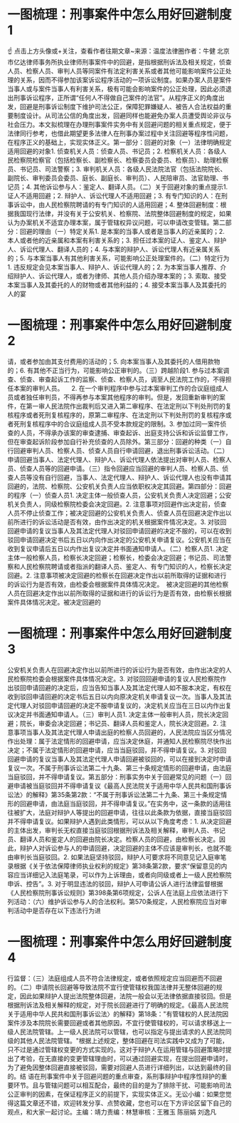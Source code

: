 # 一图梳理：刑事案件中怎么用好回避制度1

☝ 点击上方头像或+关注，查看作者往期文章~来源：温度法律圈作者：牛健 北京市亿达律师事务所执业律师刑事案件中的回避，是指根据刑诉法及相关规定，侦查人员、检察人员、审判人员等同案件有法定利害关系或者其他可能影响案件公正处理的关系，因而不得参加该案诉讼程序活动的一项诉讼制度。如果办案人员是案件当事人或与案件当事人有利害关系，极有可能会影响案件的公正处理，因此必须退出刑事诉讼程序，正所谓“任何人不得做自己案件的法官”。从程序正义的角度出发，回避是刑事诉讼制度下维护司法公正，保障犯罪嫌疑人、被告人合法权益的重要制度设计。从司法公信的角度出发，回避同样也能避免办案人员遭受舆论非议与社会压力。本文拟梳理在办理刑事案件实务中有关回避问题的相关重点规定，便于法律同行参考，也借此期望更多法律人在刑事办案过程中关注回避等程序性问题，在程序正义的基础上，实现实体正义。第一部分：回避的对象（一）法律明确规定适用回避的对象1. 侦查机关人员：侦查人员、书记员；2. 检察机关人员：各级人民检察院检察官（包括检察长、副检察长、检察委员会委员、检察员）、助理检察员、书记员、司法警察；3. 审判机关人员：各级人民法院法官（包括法院院长、副院长、审判委员会委员、庭长、副庭长、审判员）、人民陪审员、法官助理、书记员；4. 其他诉讼参与人：鉴定人、翻译人员。（二）关于回避对象的重点提示1. 证人不适用回避；2. 辩护人、诉讼代理人不适用回避；3. 有专门知识的人：在刑事诉讼中，由人民检察院聘请的有专门知识的人适用回避；4. 整体回避制度：根据我国现行法律，并没有关于公安机关、检察院、法院整体回避制度的规定，如果认为办案机关不适宜办理本案，属于管辖权异议问题，可以申请改变管辖。第二部分：回避的理由（一）特定关系1. 是本案的当事人或者是当事人的近亲属的；2. 本人或者他的近亲属和本案有利害关系的；3. 担任过本案的证人、鉴定人、辩护人、诉讼代理人、翻译人员的；4. 与本案的辩护人、诉讼代理人有近亲属关系的；5. 与本案当事人有其他利害关系，可能影响公正处理案件的。（二）特定行为1. 违反规定会见本案当事人、辩护人、诉讼代理人的；2. 为本案当事人推荐、介绍辩护人、诉讼代理人，或者为律师、其他人员介绍办理本案的；3. 索取、接受本案当事人及其委托的人的财物或者其他利益的；4. 接受本案当事人及其委托的人的宴

# 一图梳理：刑事案件中怎么用好回避制度2

请，或者参加由其支付费用的活动的；5. 向本案当事人及其委托的人借用款物的；6. 有其他不正当行为，可能影响公正审判的。（三）跨越阶段1. 参与过本案调查、侦查、审查起诉工作的监察、侦查、检察人员，调至人民法院工作的，不得担任本案的审判人员。 　2. 在一个审判程序中参与过本案审判工作的合议庭组成人员或者独任审判员，不得再参与本案其他程序的审判。但是，发回重新审判的案件，在第一审人民法院作出裁判后又进入第二审程序、在法定刑以下判处刑罚的复核程序或者死刑复核程序的，原第二审程序、在法定刑以下判处刑罚的复核程序或者死刑复核程序中的合议庭组成人员不受本款规定的限制。3. 参加过同一案件侦查的人员，不得承办该案的审查逮捕、审查起诉、出庭支持公诉和诉讼监督工作，但在审查起诉阶段参加自行补充侦查的人员除外。第三部分：回避的种类（一）自行回避审判人员、检察人员、侦查人员自行申请回避，退出刑事诉讼活动。（二）申请回避当事人、法定代理人、辩护人、诉讼代理人依法提出对审判人员、检察人员、侦查人员等的回避申请。（三）指令回避应当回避的审判人员、检察人员、侦查人员等没有自行回避，当事人、法定代理人、辩护人、诉讼代理人也没有申请其回避的，法院、检察院、公安机关负责人应当依职权决定其回避。第四部分：回避的程序（一）侦查人员1. 决定主体一般侦查人员，公安机关负责人决定回避；公安机关负责人，同级检察院检委会决定回避。2. 注意事项对回避作出决定前，侦查人员不停止侦查工作；被决定回避的公安机关负责人、侦查人员在回避决定作出以前所进行的诉讼活动是否有效，由作出决定的机关根据案件情况决定。3. 对驳回回避申请的复议当事人及其法定代理人对驳回申请回避的决定不服的，可以在收到驳回申请回避决定书后五日以内向作出决定的公安机关申请复议。公安机关应当在收到复议申请后五日以内作出复议决定并书面通知申请人。（二）检察人员1. 决定主体一般检察人员，检察长决定回避；检察长，检委会决定回避；书记员、司法警察和人民检察院聘请或者指派的翻译人员、鉴定人、有专门知识的人，检察长决定回避。2. 注意事项被决定回避的检察长在回避决定作出以前所取得的证据和进行的诉讼行为是否有效，由检委会根据案件具体情况决定。　被决定回避的其他检察人员在回避决定作出以前所取得的证据和进行的诉讼行为是否有效，由检察长根据案件具体情况决定。被决定回避的

# 一图梳理：刑事案件中怎么用好回避制度3

公安机关负责人在回避决定作出以前所进行的诉讼行为是否有效，由作出决定的人民检察院检委会根据案件具体情况决定。3. 对驳回回避申请的复议人民检察院作出驳回申请回避的决定后，应当告知当事人及其法定代理人如不服本决定，有权在收到驳回申请回避的决定书后五日以内向原决定机关申请复议一次。当事人及其法定代理人对驳回申请回避的决定不服申请复议的，决定机关应当在三日以内作出复议决定并书面通知申请人。（三）审判人员1. 决定主体一般审判人员，院长决定回避；院长，审委会决定回避；书记员、翻译人员和鉴定人，院长决定回避。2. 注意事项当事人及其法定代理人申请出庭的检察人员回避的，人民法院应当区分情况作出处理：属于法定情形的回避申请，应当决定休庭，并通知人民检察院尽快作出决定；不属于法定情形的回避申请，应当当庭驳回，并不得申请复议。3. 对驳回回避申请的复议当事人及其法定代理人申请回避被驳回的，可以在接到决定时申请复议一次。不属于刑事诉讼法第二十九条、第三十条规定情形的回避申请，由法庭当庭驳回，并不得申请复议。第五部分：刑事实务中关于回避常见的问题（一）回避申请被当庭驳回并不得申请复议《最高人民法院关于适用中华人民共和国刑事诉讼法〉的解释》第35条第2款：“不属于刑事诉讼法第二十九条、第三十条规定情形的回避申请，由法庭当庭驳回，并不得申请复议。”在实务中，这一条款的适用往往被扩大，法庭对辩护人等提出的回避申请，往往以此条款为依据，直接当庭驳回并不得申请复议。如果辩护人遇到此类情形，可以从以下角度考虑：1. 从决定回避的主体出发，审判长无权直接当庭驳回根据刑诉法及相关解释，审判人员、书记员、翻译人员和鉴定人的回避由院长决定。检察人员的回避，由检察长决定。因此，辩护人对诉讼参与人的申请回避，决定回避的主体不应该是审判长，也就不能由审判长当庭驳回。2. 如果法庭坚持驳回，辩护人可要求将不同意见记入庭审笔录根据《关于依法保障律师执业权利的规定》第38条第2款，要求“保留意见的内容应当详细记入法庭笔录，可以作为上诉理由，或者向同级或者上一级人民检察院申诉、控告”。3. 对于明显违法的驳回，辩护人可申请公诉人进行法律监督根据《人民检察院刑事诉讼规则》第398条第6项规定，公诉人在法庭上应依法进行下列活动：（六）维护诉讼参与人的合法权利。第570条规定，人民检察院应当对审判活动中是否存在以下违法行为进

# 一图梳理：刑事案件中怎么用好回避制度4

行监督：（三）法庭组成人员不符合法律规定，或者依照规定应当回避而不回避的。（二）申请院长回避等导致法院不宜行使管辖权我国法律并无整体回避的规定，因此如果辩护人提出法院整体回避，法院一般会以无法律依据直接驳回。但是根据刑诉法及相关解释的规定，对于院长回避进行了明确的规定。《最高人民法院关于适用中华人民共和国刑事诉讼法〉的解释》第18条："有管辖权的人民法院因案件涉及本院院长需要回避或者其他原因，不宜行使管辖权的，可以请求移送上一级人民法院管辖。上一级人民法院可以管辖，也可以指定与提出请求的人民法院同级的其他人民法院管辖。"根据上述规定，整体回避在司法实践中又成为了可能，只不过是通过管辖权变更的方式实现的。这对于辩护人在运用管辖与回避策略时提出了考验，在无直接的变更管辖理由时，可以通过回避实现，在提出回避申请时，为了避免因整体回避直接被驳回，需要对回避人员进行详细列出，以达到最终的目的。结 语在刑事案件中关于回避问题的重点审查，系刑事辩护中程序性辩护的重要环节。且与管辖问题可以相互配合，最终的目的是为了排除干扰、可能影响司法公正审判的因素，在保证程序正义的前提下，实现实体正义。无讼小编：如果您觉得这篇文章还不错，欢迎转发分享、点赞收藏，您也可以在下方评论区留下自己的观点，和大家一起讨论。主编：靖力责编：林慧审核：王雅玉 陈丽娟 刘逸凡

